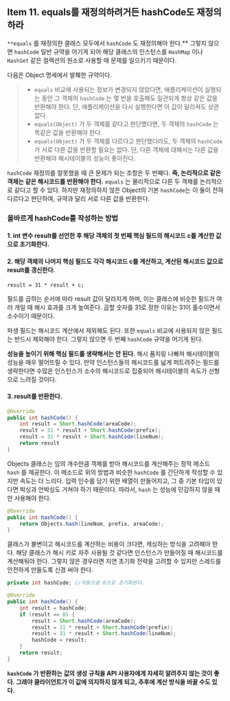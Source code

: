 ## Item 11. equals를 재정의하려거든 hashCode도 재정의하라

`**equals` 를 재정의한 클래스 모두에서 `hashCode` 도 재정의해야 한다.** 그렇지 않으면 `hashCode` 일반 규약을 어기게 되어 해당 클래스의 인스턴스를 `HashMap` 이나 `HashSet` 같은 컬렉션의 원소로 사용할 때 문제를 일으키기 때문이다.

다음은 Object 명세에서 발췌한 규약이다.

> * `equals` 비교에 사용되는 정보가 변경되지 않았다면, 애플리케이션이 실행되는 동안 그 객체의 `hashCode` 는 몇 번을 호출해도 일관되게 항상 같은 값을 반환해야 한다. 단, 애플리케이션을 다시 실행한다면 이 값이 달라져도 상관없다.
> * `equals(Object)` 가 두 객체를 같다고 판단했다면, 두 객체의 `hashCode` 는 똑같은 값을 반환해야 한다.
> * `equals(Object)` 가 두 객체를 다르다고 판단했더라도, 두 객체의 `hashCode` 가 서로 다른 값을 반환할 필요는 없다. 단, 다른 객체에 대해서는 다른 값을 반환해야 해시테이블의 성능이 좋아진다.

`hashCode` 재정의를 잘못했을 때 큰 문제가 되는 조항은 두 번째다. **즉, 논리적으로 같은 객체는 같은 해시코드를 반환해야 한다.** `equals` 는 물리적으로 다른 두 객체를 논리적으로 같다고 할 수 있다. 하지만 재정의하지 않은 Object의 기본 `hashCode`는 이 둘이 전혀 다르다고 판단하여, 규약과 달리 서로 다른 값을 반환한다.



### 올바르게 hashCode를 작성하는 방법

#### 1. int 변수 result를 선언한 후 해당 객체의 첫 번째 핵심 필드의 해시코드 c를 계산한 값으로 초기화한다.

#### 2. 해당 객체의 나머지 핵심 필드도 각각 해시코드 c를 계산하고, 계산된 해시코드 값으로 result를 갱신한다.

`result = 31 * result + c;`

필드를 곱하는 순서에 따라 result 값이 달라지게 하며, 이는 클래스에 비슷한 필드가 여러 개일 때 해시 효과를 크게 높여준다. 곱할 숫자를 31로 정한 이유는 31이 홀수이면서 소수이기 때문이다.

파생 필드는 해시코드 계산에서 제외해도 된다. 또한 `equals` 비교에 사용되지 않은 필드는 반드시 제외해야 한다. 그렇지 않으면 두 번째 `hashCode` 규약을 어기게 된다.

**성능을 높이기 위해 핵심 필드를 생략해서는 안 된다.** 해시 품지링 나빠져 해시테이블의 성능을 매우 떨어뜨릴 수 있다. 만약 인스턴스들의 해시코드를 넓게 퍼트려주는 필드를 생략한다면 수많은 인스턴스가 소수의 해시코드로 집중되어 해시테이블의 속도가 선형으로 느려질 것이다.

#### 3. result를 반환한다.

~~~ java
@Override
public int hashCode() {
    int result = Short.hashCode(areaCode);
    result = 31 * result + Short.hashCode(prefix);
    result = 31 * result + Short.hashCode(lineNum);
    return result
}
~~~



Objects 클래스는 임의 개수만큼 객체를 받아 해시코드를 계산해주는 정적 메소드 `hash` 를 제공한다. 이 메소드로 위의 방법과 비슷한 `hashCode` 를 간단하게 작성할 수 있지만 속도는 더 느리다. 입력 인수를 담기 위한 배열이 만들어지고, 그 중 기본 타입이 있다면 박싱과 언박싱도 거쳐야 하기 때문이다. 따라서, `hash` 는 성능에 민감하지 않을 때만 사용해야 한다.

~~~ java
@Override
public int hashCode() {
    return Objects.hash(lineNum, prefix, areaCode);
}
~~~



클래스가 불변이고 해시코드를 계산하는 비용이 크다면, 캐싱하는 방식을 고려해야 한다. 해당 클래스가 해시 키로 자주 사용될 것 같다면 인스턴스가 만들어질 때 해시코드를 계산해둬야 한다. 그렇지 않은 경우라면 지연 초기화 전략을 고려할 수 있지만 스레드를 안전하게 만들도록 신경 써야 한다.

~~~ java
private int hashCode; //자동으로 0으로 초기화된다.

@Override
public int hashCode() {
    int result = hashCode;
    if (result == 0) {
        result = Short.hashCode(areaCode);
        result = 31 * result + Short.hashCode(prefix);
        result = 31 * result + Short.hashCode(lineNum);
        hashCode = result;
    }
    return result;
}
~~~



**`hashCode` 가 반환하는 값의 생성 규칙을 API 사용자에게 자세히 알려주지 않는 것이 좋다. 그래야 클라이언트가 이 값에 의지하지 않게 되고, 추후에 계산 방식을 바꿀 수도 있다.**